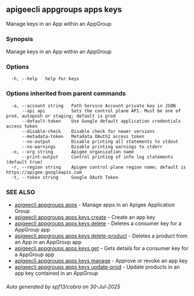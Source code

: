 ## apigeecli appgroups apps keys

Manage keys in an App within an AppGroup

### Synopsis

Manage keys in an App within an AppGroup

### Options

```
  -h, --help   help for keys
```

### Options inherited from parent commands

```
  -a, --account string   Path Service Account private key in JSON
      --api api          Sets the control plane API. Must be one of prod, autopush or staging; default is prod
      --default-token    Use Google default application credentials access token
      --disable-check    Disable check for newer versions
      --metadata-token   Metadata OAuth2 access token
      --no-output        Disable printing all statements to stdout
      --no-warnings      Disable printing warnings to stderr
  -o, --org string       Apigee organization name
      --print-output     Control printing of info log statements (default true)
  -r, --region string    Apigee control plane region name; default is https://apigee.googleapis.com
  -t, --token string     Google OAuth Token
```

### SEE ALSO

* [apigeecli appgroups apps](apigeecli_appgroups_apps.md)	 - Manage apps in an Apigee Application Group
* [apigeecli appgroups apps keys create](apigeecli_appgroups_apps_keys_create.md)	 - Create an app key
* [apigeecli appgroups apps keys delete](apigeecli_appgroups_apps_keys_delete.md)	 - Deletes a consumer key for a AppGroup app
* [apigeecli appgroups apps keys delete-product](apigeecli_appgroups_apps_keys_delete-product.md)	 - Deletes a product from an App in an AppGroup app
* [apigeecli appgroups apps keys get](apigeecli_appgroups_apps_keys_get.md)	 - Gets details for a consumer key for a AppGroup app
* [apigeecli appgroups apps keys manage](apigeecli_appgroups_apps_keys_manage.md)	 - Approve or revoke an app key
* [apigeecli appgroups apps keys update-prod](apigeecli_appgroups_apps_keys_update-prod.md)	 - Update products in an app key contained in an AppGroup

###### Auto generated by spf13/cobra on 30-Jul-2025
